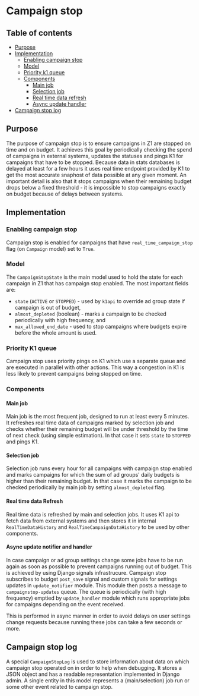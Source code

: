 # Campaign stop

## Table of contents

* [Purpose](#purpose)
* [Implementation](#implementation)
    * [Enabling campaign stop](#enabling-campaign-stop)
    * [Model](#model)
    * [Priority k1 queue](#priority-k1-queue)
    * [Components](#components)
        * [Main job](#main-job)
        * [Selection job](#selection-job)
        * [Real time data refresh](#real-time-data-refresh)
        * [Async update handler](#async-update-handler)
* [Campaign stop log](#campaign-stop-log)

## Purpose

The purpose of campaign stop is to ensure campaigns in Z1 are stopped on time and on budget. It achieves this goal by periodically checking the spend of campaigns in external systems, updates the statuses and pings K1 for campaigns that have to be stopped. Because data in stats databases is delayed at least for a few hours it uses real time endpoint provided by K1 to get the most accurate snaphost of data possible at any given moment. An important detail is also that it stops campaigns when their remaining budget drops below a fixed threshold - it is impossible to stop campaigns exactly on budget because of delays between systems.

## Implementation

### Enabling campaign stop

Campaign stop is enabled for campaigns that have `real_time_campaign_stop` flag (on `Campaign` model) set to `True`.

### Model

The `CampaignStopState` is the main model used to hold the state for each campaign in Z1 that has campaign stop enabled. The most important fields are:
  - `state` (`ACTIVE` or `STOPPED`) - used by `k1api` to override ad group state if campaign is out of budget, 
  - `almost_depleted` (boolean) - marks a campaign to be checked periodically with high frequency, and
  - `max_allowed_end_date` - used to stop campaigns where budgets expire before the whole amount is used.

### Priority K1 queue

Campaign stop uses priority pings on K1 which use a separate queue and are executed in parallel with other actions. This way a congestion in K1 is less likely to prevent campaigns being stopped on time.

### Components

#### Main job

Main job is the most frequent job, designed to run at least every 5 minutes. It refreshes real time data of campaigns marked by selection job and checks whether their remaining budget will be under threshold by the time of next check (using simple estimation). In that case it sets `state` to `STOPPED` and pings K1.

#### Selection job

Selection job runs every hour for all campaigns with campaign stop enabled and marks campaigns for which the sum of ad groups' daily budgets is higher than their remaining budget. In that case it marks the campaign to be checked periodically by main job by setting `almost_depleted` flag.

#### Real time data Refresh

Real time data is refreshed by main and selection jobs. It uses K1 api to fetch data from external systems and then stores it in internal `RealTimeDataHistory` and `RealTimeCampaignDataHistory` to be used by other components.

#### Async update notifier and handler

In case campaign or ad group settings change some jobs have to be run again as soon as possible to prevent campaigns running out of budget. This is achieved by using Django signals infrastrucure. Campaign stop subscribes to budget `post_save` signal and custom signals for settings updates in `update_notifier` module. This module then posts a message to `campaignstop-updates` queue. The queue is periodically (with high frequency) emptied by `update_handler` module which runs appropriate jobs for campaigns depending on the event received.

This is performed in async manner in order to avoid delays on user settings change requests because running these jobs can take a few seconds or more.

## Campaign stop log

A special `CampaignStopLog` is used to store information about data on which campaign stop operated on in order to help when debugging. It stores a JSON object and has a readable representation implemented in Django admin. A single entity in this model represents a (main/selection) job run or some other event related to campaign stop.
